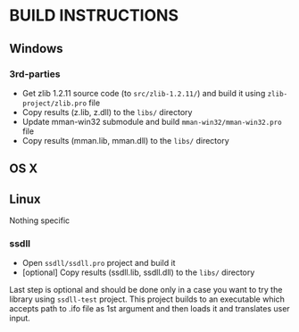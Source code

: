 # BUILD INSTRUCTIONS

## Windows

### 3rd-parties

* Get zlib 1.2.11 source code (to `src/zlib-1.2.11/`) and build it using `zlib-project/zlib.pro` file
* Copy results (z.lib, z.dll) to the `libs/` directory
* Update mman-win32 submodule and build `mman-win32/mman-win32.pro` file
* Copy results (mman.lib, mman.dll) to the `libs/` directory

## OS X
## Linux

Nothing specific

### ssdll

* Open `ssdll/ssdll.pro` project and build it
* [optional] Copy results (ssdll.lib, ssdll.dll) to the `libs/` directory

Last step is optional and should be done only in a case you want to try the library using `ssdll-test` project. This project builds to an executable which accepts path to .ifo file as 1st argument and then loads it and translates user input.
